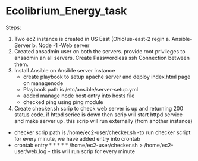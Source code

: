 # Ecolibrium_Energy_task
Steps:
1. Two ec2 instance is created in US East (Ohio)us-east-2 regin
  a. Ansible-Server 
  b. Node -1 -Web server
2. Created ansadmin user on both the servers. provide root privileges to ansadmin an all servers. Create Passwordless ssh Connection between them.
3. Install Ansible on Ansible server instance
   - create playbook to setup apache server and deploy index.html page on managenode 
   - Playbook path is /etc/ansible/server-setup.yml
   - added manage node host entry into hosts file
   - checked ping using ping module
 4. Create checker.sh scrip to check web server is up and returning 200 status code. if httpd serice is down then scrip will start httpd service and make server up. this scrip will run externally (from another instance)
  - checker scrip  path is /home/ec2-user/checker.sh
  -to run checker script for every minute, we have added entry into crontab 
  - crontab entry * * * * * /home/ec2-user/checker.sh > /home/ec2-user/web.log - this will run scrip for every minute
  
